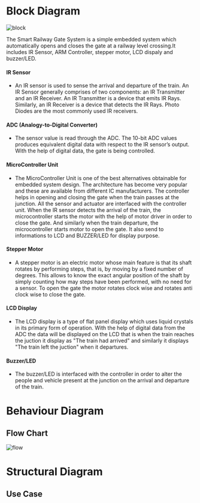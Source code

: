 # Block Diagram

![block](https://user-images.githubusercontent.com/98875082/155725641-6779b137-7698-4539-9184-6f6275339f2b.png)

The Smart Railway Gate System is a simple embedded system which automatically opens and closes the gate at a railway level crossing.It includes IR Sensor, ARM Controller, stepper motor, LCD dispaly and buzzer/LED.

#### IR Sensor
- An IR sensor is used to sense the arrival and departure of the train. An IR Sensor generally comprises of two components: an IR Transmitter and an IR Receiver. An IR Transmitter is a device that emits IR Rays. Similarly, an IR Receiver is a device that detects the IR Rays. Photo Diodes are the most commonly used IR receivers.

#### ADC (Analogy-to-Digital Converter)
- The sensor value is read through the ADC. The 10-bit ADC values produces equivalent digital data with respect to the IR sensor’s output. With the help of digital data, the gate is being controlled.

#### MicroController Unit
- The MicroController Unit is one of the best alternatives obtainable for embedded system design. The architecture has become very popular and these are available from different IC manufacturers. The controller helps in opening and closing the gate when the train passes at the junction. All the sensor and actuator are interfaced with the controller unit. When the IR sensor detects the arrival of the train, the microcontroller starts the motor with the help of motor driver in order to close the gate. And similarly when the train departure, the microcontroller starts motor to open the gate. It also send to informations to LCD and BUZZER/LED for display purpose.

#### Stepper Motor
- A stepper motor is an electric motor whose main feature is that its shaft rotates by performing steps, that is, by moving by a fixed number of degrees. This allows to know the exact angular position of the shaft by simply counting how may steps have been performed, with no need for a sensor. To open the gate the motor rotates clock wise and rotates anti clock wise to close the gate.

#### LCD Display
- The LCD display is a type of flat panel display which uses liquid crystals in its primary form of operation. With the help of digital data from the ADC the data will be displayed on the LCD that is when the train reaches the juction it display as "The train had arrived" and similarly it displays "The train left the juction" when it departures.

#### Buzzer/LED
- The buzzer/LED is interfaced with the controller in order to alter the people and vehicle present at the junction on the arrival and departure of the train.

# Behaviour Diagram
## Flow Chart

![flow](https://user-images.githubusercontent.com/98875082/155775138-7965d5ee-7e8d-42f5-9cc7-54e0468b4c24.png)

# Structural Diagram
## Use Case



